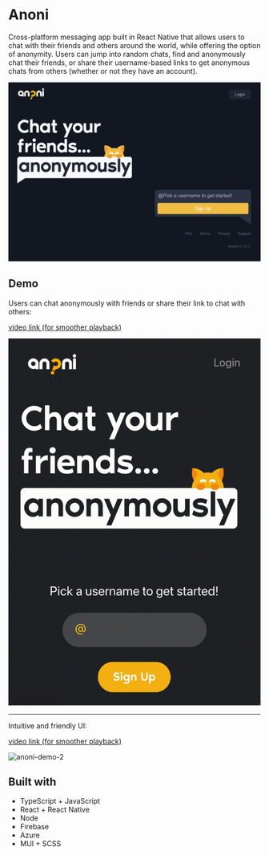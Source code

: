 # Anoni

Cross-platform messaging app built in React Native that allows users to chat with their friends and others around the world, while offering the option of anonymity. Users can jump into random chats, find and anonymously chat their friends, or share their username-based links to get anonymous chats from others (whether or not they have an account).

[![anoni-screenshot](/assets/anoni-ss.png)](https://anoni.chat)


## Demo

Users can chat anonymously with friends or share their link to chat with others:

[video link (for smoother playback)](https://yulian.codes/resources/anoni-demo-1.mp4)

![anoni-demo-1](/assets/anoni-demo-1.gif)

---

Intuitive and friendly UI:

[video link (for smoother playback)](https://yulian.codes/resources/anoni-demo-2.mp4)

![anoni-demo-2](/assets/anoni-demo-2.gif)


## Built with

- TypeScript + JavaScript
- React + React Native
- Node
- Firebase
- Azure
- MUI + SCSS
